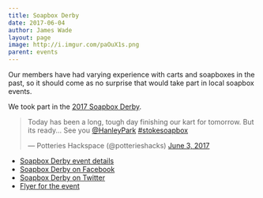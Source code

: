 ```yaml
---
title: Soapbox Derby
date: 2017-06-04
author: James Wade
layout: page
image: http://i.imgur.com/paOuX1s.png
parent: events
---
```


Our members have had varying experience with carts and soapboxes in the past, so it should come as no surprise that would take part in local soapbox events.

We took part in the [2017 Soapbox Derby](/blog/2017/04/18/soapbox-cart-stoke).

<blockquote class="twitter-tweet" data-lang="en"><p lang="en" dir="ltr">Today has been a long, tough day finishing our kart for tomorrow. But its ready... See you <a href="https://twitter.com/HanleyPark">@HanleyPark</a> <a href="https://twitter.com/hashtag/stokesoapbox?src=hash">#stokesoapbox</a></p>&mdash; Potteries Hackspace (@potterieshacks) <a href="https://twitter.com/potterieshacks/status/871124132892639232">June 3, 2017</a></blockquote>
<script async src="//platform.twitter.com/widgets.js" charset="utf-8"></script>

* [Soapbox Derby event details](https://www.facebook.com/events/859068430862950/)
* [Soapbox Derby on Facebook](https://www.facebook.com/stokesoapbox)
* [Soapbox Derby on Twitter](https://www.facebook.com/stokesoapbox)
* [Flyer for the event](http://i.imgur.com/paOuX1s.png)